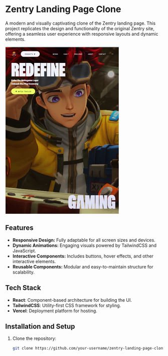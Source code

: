 # Zentry Landing Page Clone

A modern and visually captivating clone of the Zentry landing page. This project replicates the design and functionality of the original Zentry site, offering a seamless user experience with responsive layouts and dynamic elements.

![Zentry Landing Page](./public/img/zentry.png)

## Features
- **Responsive Design:** Fully adaptable for all screen sizes and devices.
- **Dynamic Animations:** Engaging visuals powered by TailwindCSS and JavaScript.
- **Interactive Components:** Includes buttons, hover effects, and other interactive elements.
- **Reusable Components:** Modular and easy-to-maintain structure for scalability.

## Tech Stack
- **React**: Component-based architecture for building the UI.
- **TailwindCSS**: Utility-first CSS framework for styling.
- **Vercel**: Deployment platform for hosting.

## Installation and Setup
1. Clone the repository:
   ```bash
   git clone https://github.com/your-username/zentry-landing-page-clone.git
